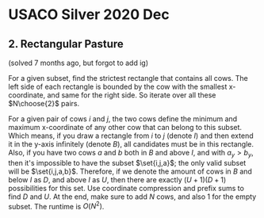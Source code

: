 # USACO Silver 2020 Dec

## 2. Rectangular Pasture
(solved 7 months ago, but forgot to add ig)

For a given subset, find the strictest rectangle that contains all cows. The left side of each rectangle is bounded by the cow with the smallest x-coordinate, and same for the right side. So iterate over all these $N\choose{2}$ pairs.

For a given pair of cows $i$ and $j$, the two cows define the minimum and maximum x-coordinate of any other cow that can belong to this subset. Which means, if you draw a rectangle from $i$ to $j$ (denote $I$) and then extend it in the y-axis infinitely (denote $B$), all candidates must be in this rectangle. Also, if you have two cows $a$ and $b$ both in $B$ and above $I$, and with $a_y>b_y$, then it's impossible to have the subset $\set{i,j,a}$; the only valid subset will be $\set{i,j,a,b}$. Therefore, if we denote the amount of cows in $B$ and below $I$ as $D$, and above $I$ as $U$, then there are exactly $(U+1)(D+1)$ possibilities for this set. Use coordinate compression and prefix sums to find $D$ and $U$. At the end, make sure to add $N$ cows, and also $1$ for the empty subset. The runtime is $O(N^2)$.